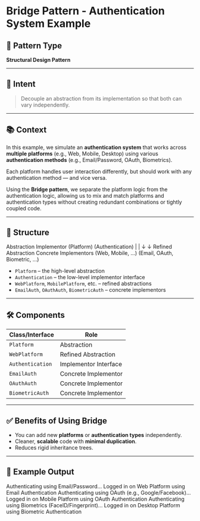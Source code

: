 # Bridge Pattern - Authentication System Example

## 🧠 Pattern Type
**Structural Design Pattern**

---

## 🎯 Intent
> Decouple an abstraction from its implementation so that both can vary independently.

---

## 📚 Context

In this example, we simulate an **authentication system** that works across **multiple platforms** (e.g., Web, Mobile, Desktop) using various **authentication methods** (e.g., Email/Password, OAuth, Biometrics).

Each platform handles user interaction differently, but should work with any authentication method — and vice versa.

Using the **Bridge pattern**, we separate the platform logic from the authentication logic, allowing us to mix and match platforms and authentication types without creating redundant combinations or tightly coupled code.

---

## 🧩 Structure
Abstraction Implementor
(Platform) (Authentication)
| |
↓ ↓
Refined Abstraction Concrete Implementors
(Web, Mobile, ...) (Email, OAuth, Biometric, ...)


- `Platform` – the high-level abstraction
- `Authentication` – the low-level implementor interface
- `WebPlatform`, `MobilePlatform`, etc. – refined abstractions
- `EmailAuth`, `OAuthAuth`, `BiometricAuth` – concrete implementors

---

## 🛠️ Components

| Class/Interface     | Role                         |
|---------------------|------------------------------|
| `Platform`          | Abstraction                  |
| `WebPlatform`       | Refined Abstraction          |
| `Authentication`    | Implementor Interface        |
| `EmailAuth`         | Concrete Implementor         |
| `OAuthAuth`         | Concrete Implementor         |
| `BiometricAuth`     | Concrete Implementor         |

---

## ✅ Benefits of Using Bridge

- You can add new **platforms** or **authentication types** independently.
- Cleaner, **scalable** code with **minimal duplication**.
- Reduces rigid inheritance trees.

---

## 🚀 Example Output
Authenticating using Email/Password...
Logged in on Web Platform using Email Authentication
Authenticating using OAuth (e.g., Google/Facebook)...
Logged in on Mobile Platform using OAuth Authentication
Authenticating using Biometrics (FaceID/Fingerprint)...
Logged in on Desktop Platform using Biometric Authentication
